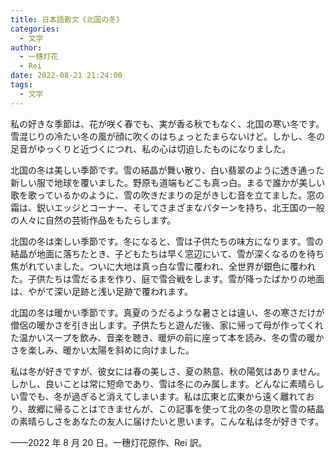 ```yaml
---
title: 日本語散文《北国の冬》
categories: 
  - 文学
author:
  - 一穗灯花
  - Rei
date: 2022-08-21 21:24:00
tags:
  - 文学
---
```



私の好きな季節は、花が咲く春でも、実が香る秋でもなく、北国の寒い冬です。雪混じりの冷たい冬の風が顔に吹くのはちょっとたまらないけど。しかし、冬の足音がゆっくりと近づくにつれ、私の心は切迫したものになりました。

  北国の冬は美しい季節です。雪の結晶が舞い散り、白い翡翠のように透き通った新しい服で地球を覆いました。野原も道端もどこも真っ白。まるで誰かが美しい歌を歌っているかのように、雪の吹きだまりの足がきしむ音を立てました。窓の霜は、鋭いエッジとコーナー、そしてさまざまなパターンを持ち、北王国の一般の人々に自然の芸術作品をもたらします。
  
  北国の冬は楽しい季節です。冬になると、雪は子供たちの味方になります。雪の結晶が地面に落ちたとき、子どもたちは早く窓辺にいて、雪が深くなるのを待ち焦がれていました。ついに大地は真っ白な雪に覆われ、全世界が銀色に覆われた。子供たちは雪だるまを作り、庭で雪合戦をします。雪が降ったばかりの地面は、やがて深い足跡と浅い足跡で覆われます。
  
  北国の冬は暖かい季節です。真夏のうだるような暑さとは違い、冬の寒さだけが僧侶の暖かさを引き出します。子供たちと遊んだ後、家に帰って母が作ってくれた温かいスープを飲み、音楽を聴き、暖炉の前に座って本を読み、冬の雪の暖かさを楽しみ、暖かい太陽を斜めに向けました。
  
  私は冬が好きですが、彼女には春の美しさ、夏の熱意、秋の陽気はありません。しかし、良いことは常に短命であり、雪は冬にのみ属します。どんなに素晴らしい雪でも、冬が過ぎると消えてしまいます。私は広東と広東から遠く離れており、故郷に帰ることはできませんが、この記事を使って北の冬の息吹と雪の結晶の素晴らしさをあなたの友人に届けたいと思います。こんな私は冬が好きです。
  
  
  
  
  
  ——2022 年 8 月 20 日。一穗灯花原作、Rei 訳。

